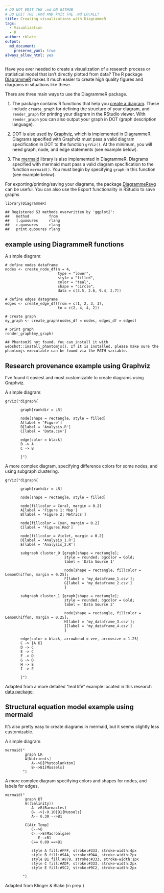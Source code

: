 ```yaml
---
# DO NOT EDIT THE .md ON GITHUB
# DO EDIT THE .Rmd AND knit THE .md LOCALLY
title: Creating visualizations with DiagrammeR
tags:
  - Visualization
  - R
author: rblake
output:   
  md_document:
    preserve_yaml: true
always_allow_html: yes
---
```


Have you ever needed to create a visualization of a research process or
statistical model that isn’t directly plotted from data? The R package
[DiagrammeR](http://rich-iannone.github.io/DiagrammeR/index.html) makes
it much easier to create high quality figures and diagrams in situations
like these.

There are three main ways to use the DiagrammeR package.

1.  The package contains R functions that help you [create a
    diagram](http://rich-iannone.github.io/DiagrammeR/graph_creation.html).
    These include `create_graph` for defining the structure of your
    diagram, and `render_graph` for printing your diagram in the RStudio
    viewer. With `render_graph` you can also output your graph in DOT
    (graph description language).

2.  DOT is also used by [Graphviz](https://www.graphviz.org/), which is
    implemented in DiagrammeR. Diagrams specified with Graphviz must
    pass a valid diagram specification in DOT to the function `grViz()`.
    At the minimum, you will need graph, node, and edge statements (see
    example below).

3.  The [mermaid](https://mermaidjs.github.io/) library is also
    implemented in DiagrammeR. Diagrams specified with mermaid must pass
    a valid diagram specification to the function `mermaid()`. You must
    begin by specifying `graph` in this function (see example below).

For exporting/printing/saving your diagrams, the package
[DiagrammeRsvg](https://github.com/rich-iannone/DiagrammeRsvg) can be
useful. You can also use the Export functionality in RStudio to save
graphs.

    library(DiagrammeR)

    ## Registered S3 methods overwritten by 'ggplot2':
    ##   method         from 
    ##   [.quosures     rlang
    ##   c.quosures     rlang
    ##   print.quosures rlang

example using DiagrammeR functions
----------------------------------

A simple diagram:

    # define nodes dataframe
    nodes <- create_node_df(n = 4, 
                            type = "lower",
                            style = "filled",
                            color = "teal", 
                            shape = "circle", 
                            data = c(3.5, 2.6, 9.4, 2.7))

    # define edges datagrame
    edges <- create_edge_df(from = c(1, 2, 3, 3),
                            to = c(2, 4, 4, 2))

    # create graph
    my_graph <- create_graph(nodes_df = nodes, edges_df = edges)

    # print graph
    render_graph(my_graph)

    ## PhantomJS not found. You can install it with webshot::install_phantomjs(). If it is installed, please make sure the phantomjs executable can be found via the PATH variable.

<!--html_preserve-->

<script type="application/json" data-for="htmlwidget-914e096f53b936f981af">{"x":{"diagram":"digraph {\n\ngraph [layout = \"neato\",\n       outputorder = \"edgesfirst\",\n       bgcolor = \"white\"]\n\nnode [fontname = \"Helvetica\",\n      fontsize = \"10\",\n      shape = \"circle\",\n      fixedsize = \"true\",\n      width = \"0.5\",\n      style = \"filled\",\n      fillcolor = \"aliceblue\",\n      color = \"gray70\",\n      fontcolor = \"gray50\"]\n\nedge [fontname = \"Helvetica\",\n     fontsize = \"8\",\n     len = \"1.5\",\n     color = \"gray80\",\n     arrowsize = \"0.5\"]\n\n  \"1\" [style = \"filled\", color = \"teal\", shape = \"circle\", fillcolor = \"#F0F8FF\", fontcolor = \"#000000\"] \n  \"2\" [style = \"filled\", color = \"teal\", shape = \"circle\", fillcolor = \"#F0F8FF\", fontcolor = \"#000000\"] \n  \"3\" [style = \"filled\", color = \"teal\", shape = \"circle\", fillcolor = \"#F0F8FF\", fontcolor = \"#000000\"] \n  \"4\" [style = \"filled\", color = \"teal\", shape = \"circle\", fillcolor = \"#F0F8FF\", fontcolor = \"#000000\"] \n  \"1\"->\"2\" \n  \"2\"->\"4\" \n  \"3\"->\"4\" \n  \"3\"->\"2\" \n}","config":{"engine":"dot","options":null}},"evals":[],"jsHooks":[]}</script>
<!--/html_preserve-->
Research provenance example using Graphviz
------------------------------------------

I’ve found it easiest and most customizable to create diagrams using
Graphviz.

A simple diagram:

    grViz("digraph{
             
           graph[rankdir = LR]  
             
           node[shape = rectangle, style = filled]  
           A[label = 'Figure']
           B[label = 'Analysis.R']
           C[label = 'Data.csv']

           edge[color = black]
           B -> A
           C -> B

           }")

<!--html_preserve-->

<script type="application/json" data-for="htmlwidget-a22ae0dd5ccf070a544d">{"x":{"diagram":"digraph{\n         \n       graph[rankdir = LR]  \n         \n       node[shape = rectangle, style = filled]  \n       A[label = \"Figure\"]\n       B[label = \"Analysis.R\"]\n       C[label = \"Data.csv\"]\n\n       edge[color = black]\n       B -> A\n       C -> B\n\n       }","config":{"engine":"dot","options":null}},"evals":[],"jsHooks":[]}</script>
<!--/html_preserve-->
A more complex diagram, specifying difference colors for some nodes, and
using subgraph clustering.

    grViz("digraph{
             
           graph[rankdir = LR]  
             
           node[shape = rectangle, style = filled]  
           
           node[fillcolor = Coral, margin = 0.2]
           A[label = 'Figure 1: Map']
           B[label = 'Figure 2: Metrics']
           
           node[fillcolor = Cyan, margin = 0.2]
           C[label = 'Figures.Rmd']
           
           node[fillcolor = Violet, margin = 0.2]
           D[label = 'Analysis_1.R']
           E[label = 'Analysis_2.R']
                      
           subgraph cluster_0 {graph[shape = rectangle]; 
                               style = rounded; bgcolor = Gold; 
                               label = 'Data Source 1'
                                          
                               node[shape = rectangle, fillcolor = LemonChiffon, margin = 0.25];
                               F[label = 'my_dataframe_1.csv'];
                               G[label = 'my_dataframe_2.csv']
                               }    
                               
           subgraph cluster_1 {graph[shape = rectangle]; 
                               style = rounded; bgcolor = Gold; 
                               label = 'Data Source 2'
                                          
                               node[shape = rectangle, fillcolor = LemonChiffon, margin = 0.25];
                               H[label = 'my_dataframe_3.csv'];
                               I[label = 'my_dataframe_4.csv']
                               } 
                      
           edge[color = black, arrowhead = vee, arrowsize = 1.25]
           C -> {A B}
           D -> C
           E -> C
           F -> D
           G -> D
           H -> E
           I -> E
                      
           }")

<!--html_preserve-->

<script type="application/json" data-for="htmlwidget-667a3d01184ed7875826">{"x":{"diagram":"digraph{\n         \n       graph[rankdir = LR]  \n         \n       node[shape = rectangle, style = filled]  \n       \n       node[fillcolor = Coral, margin = 0.2]\n       A[label = \"Figure 1: Map\"]\n       B[label = \"Figure 2: Metrics\"]\n       \n       node[fillcolor = Cyan, margin = 0.2]\n       C[label = \"Figures.Rmd\"]\n       \n       node[fillcolor = Violet, margin = 0.2]\n       D[label = \"Analysis_1.R\"]\n       E[label = \"Analysis_2.R\"]\n                  \n       subgraph cluster_0 {graph[shape = rectangle]; \n                           style = rounded; bgcolor = Gold; \n                           label = \"Data Source 1\"\n                                      \n                           node[shape = rectangle, fillcolor = LemonChiffon, margin = 0.25];\n                           F[label = \"my_dataframe_1.csv\"];\n                           G[label = \"my_dataframe_2.csv\"]\n                           }    \n                           \n       subgraph cluster_1 {graph[shape = rectangle]; \n                           style = rounded; bgcolor = Gold; \n                           label = \"Data Source 2\"\n                                      \n                           node[shape = rectangle, fillcolor = LemonChiffon, margin = 0.25];\n                           H[label = \"my_dataframe_3.csv\"];\n                           I[label = \"my_dataframe_4.csv\"]\n                           } \n                  \n       edge[color = black, arrowhead = vee, arrowsize = 1.25]\n       C -> {A B}\n       D -> C\n       E -> C\n       F -> D\n       G -> D\n       H -> E\n       I -> E\n                  \n       }","config":{"engine":"dot","options":null}},"evals":[],"jsHooks":[]}</script>
<!--/html_preserve-->
Adapted from a more detailed “real life” example located in this
research [data
package](https://knb.ecoinformatics.org/view/urn:uuid:64e28478-7964-4fcb-b002-49a7915fbe4e).

Structural equation model example using mermaid
-----------------------------------------------

It’s also pretty easy to create diagrams in mermaid, but it seems
slightly less customizable.

A simple diagram:

    mermaid("
             graph LR
             A[Nutrients]
                A-->B[Phytoplankton]
                B-->B1[Mussels]
            ")

<!--html_preserve-->

<script type="application/json" data-for="htmlwidget-7a9b90f383296b2a90b8">{"x":{"diagram":"\n         graph LR\n         A[Nutrients]\n            A-->B[Phytoplankton]\n            B-->B1[Mussels]\n        "},"evals":[],"jsHooks":[]}</script>
<!--/html_preserve-->
A more complex diagram specifying colors and shapes for nodes, and
labels for edges.

    mermaid("
             graph BT
             A((Salinity))
                A-->B(Barnacles)
                B-.->|-0.10|B1{Mussels}
                A-- 0.30 -->B1
                
             C[Air Temp]
                C-->B
                C-.->E(Macroalgae)
                   E-->B1
                C== 0.89 ==>B1

                style A fill:#FFF, stroke:#333, stroke-width:4px
                style B fill:#9AA, stroke:#9AA, stroke-width:2px
                style B1 fill:#879, stroke:#333, stroke-width:1px
                style C fill:#ADF, stroke:#333, stroke-width:2px
                style E fill:#9C2, stroke:#9C2, stroke-width:2px

            ")

<!--html_preserve-->

<script type="application/json" data-for="htmlwidget-0898073c66cc90ed45e2">{"x":{"diagram":"\n         graph BT\n         A((Salinity))\n            A-->B(Barnacles)\n            B-.->|-0.10|B1{Mussels}\n            A-- 0.30 -->B1\n            \n         C[Air Temp]\n            C-->B\n            C-.->E(Macroalgae)\n               E-->B1\n            C== 0.89 ==>B1\n\n            style A fill:#FFF, stroke:#333, stroke-width:4px\n            style B fill:#9AA, stroke:#9AA, stroke-width:2px\n            style B1 fill:#879, stroke:#333, stroke-width:1px\n            style C fill:#ADF, stroke:#333, stroke-width:2px\n            style E fill:#9C2, stroke:#9C2, stroke-width:2px\n\n        "},"evals":[],"jsHooks":[]}</script>
<!--/html_preserve-->
Adapted from Klinger & Blake (in prep.)
